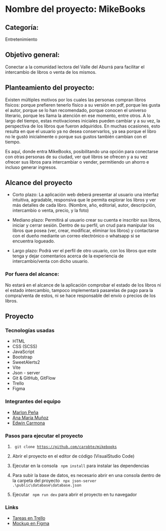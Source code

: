 
# Nombre del proyecto:  MikeBooks

## Categoría: 
<p> Entretenimiento </p>

## Objetivo general: 
<p> Conectar a la comunidad lectora del Valle del Aburrá para facilitar el intercambio de libros o venta de los mismos. </p>

## Planteamiento del proyecto: 
<p> Existen múltiples motivos por los cuales las personas compran libros físicos: porque prefieren tenerlo físico a su versión en pdf, porque les gusta el autor, porque se lo han recomendado, porque conocen el universo literario, porque les llama la atención en ese momento, entre otros.  A lo largo del tiempo, estas motivaciones iniciales pueden cambiar y a su vez, la perspectiva de los libros que fueron adquiridos. En muchas ocasiones, esto resulta en que el usuario ya no desea conservarlos, ya sea porque el libro no le gustó inicialmente o porque sus gustos también cambian con el tiempo.</p>

<p>Es aquí, donde entra MikeBooks, posibilitando una opción para conectarse con otras personas de su ciudad, ver qué libros se ofrecen y a su vez ofrecer sus libros para intercambiar o vender, permitiendo un ahorro e incluso generar ingresos.
</p>

## Alcance del proyecto

- Corto plazo:  La aplicación web deberá presentar al usuario una interfaz intuitiva, agradable, responsiva que le permita explorar los libros y ver más detalles de cada libro. (Nombre, año, editorial, autor, descripción, intercambio o venta, precio, y la foto)

- Mediano plazo: Permitirá al usuario crear su cuenta e inscribir sus libros, iniciar y cerrar sesión. Dentro de su perfil, un crud para manipular los libros que posea (ver, crear, modificar, eliminar los libros) y contactarse con el dueño mediante un correo electrónico o whatsapp si se encuentra logueado. 

- Largo plazo: Podrá ver el perfil de otro usuario, con los libros que este tenga y dejar comentarios acerca de la experiencia de intercambio/venta con dicho usuario.

### Por fuera del alcance: 

No estará en el alcance de la aplicación comprobar el  estado de los libros ni el estado intercambio, tampoco implementará pasarelas de pago para la compra/venta de estos, ni se hace responsable del envío o precios de los libros.

## Proyecto

### Tecnologías usadas

- HTML
- CSS (SCSS)
- JavaScript
- Bootstrap
- SweetAlerts2
- Vite
- Json - server
- Git & GitHub, GitFlow
- Trello
- Figma

### Integrantes del equipo

<ul>

<li><a href="https://github.com/mspena14"> Marlon Peña</a></li>
<li><a href="https://github.com/anamh02"> Ana María Muñoz</a></li>
<li><a href="https://github.com/ecc97"> Edwin Carmona</a></li>

</ul>

### Pasos para ejecutar el proyecto

1. <code> git clone https://github.com/carobte/mikebooks </code>

2. Abrir el proyecto en el editor de código (VisualStudio Code)

3. Ejecutar en la consola <code> npm install</code> para instalar las dependencias

4. Para subir la base de datos, es necesario abrir en una consola dentro de la carpeta del proyecto <code> npx json-server .\public\database\database.json </code>

5. Ejecutar <code> npm run dev</code> para abrir el proyecto en tu navegador

### Links

<ul>

<li><a href="https://trello.com/invite/b/GiaUPwFc/ATTId880faba2b9fdd220d9af0294d353ec243CA01CE/mike-team"> Tareas en Trello</a></li>
<li><a href="https://www.figma.com/proto/1SRzneIIDT9j6FQuSuKxfD/MikeBook?node-id=379-26&t=5qiNiKHuUq2LJTnp-0&scaling=scale-down&page-id=0%3A1&starting-point-node-id=379%3A26"> Mockup en Figma</a></li>


</ul>
